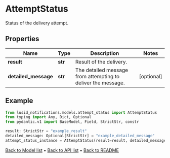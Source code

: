 # AttemptStatus

Status of the delivery attempt.
## Properties
Name | Type | Description | Notes
------------ | ------------- | ------------- | -------------
**result** | **str** | Result of the delivery. | 
**detailed_message** | **str** | The detailed message from attempting to deliver the message. | [optional] 
## Example

```python
from lusid_notifications.models.attempt_status import AttemptStatus
from typing import Any, Dict, Optional
from pydantic.v1 import BaseModel, Field, StrictStr, constr

result: StrictStr = "example_result"
detailed_message: Optional[StrictStr] = "example_detailed_message"
attempt_status_instance = AttemptStatus(result=result, detailed_message=detailed_message)

```

[Back to Model list](../README.md#documentation-for-models) &#8226; [Back to API list](../README.md#documentation-for-api-endpoints) &#8226; [Back to README](../README.md)

